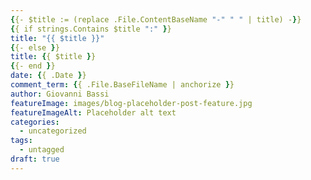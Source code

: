 ```yaml
---
{{- $title := (replace .File.ContentBaseName "-" " " | title) -}}
{{ if strings.Contains $title ":" }}
title: "{{ $title }}"
{{- else }}
title: {{ $title }}
{{- end }}
date: {{ .Date }}
comment_term: {{ .File.BaseFileName | anchorize }}
author: Giovanni Bassi
featureImage: images/blog-placeholder-post-feature.jpg
featureImageAlt: Placeholder alt text
categories:
  - uncategorized
tags:
  - untagged
draft: true
---
```


<!--more-->
